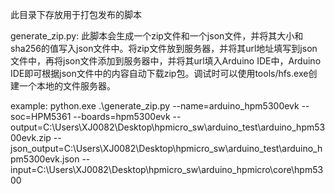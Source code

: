 此目录下存放用于打包发布的脚本

generate_zip.py:
此脚本会生成一个zip文件和一个json文件，并将其大小和sha256的值写入json文件中。将zip文件放到服务器，并将其url地址填写到json文件中，再将json文件添加到服务器中，并将其url填入Arduino IDE中，Arduino IDE即可根据json文件中的内容自动下载zip包。调试时可以使用tools/hfs.exe创建一个本地的文件服务器。

example:
 python.exe .\generate_zip.py  --name=arduino_hpm5300evk --soc=HPM5361 --boards=hpm5300evk --output=C:\Users\XJ0082\Desktop\hpmicro_sw\arduino_test\arduino_hpm5300evk.zip --json_output=C:\Users\XJ0082\Desktop\hpmicro_sw\arduino_test\arduino_hpm5300evk.json --input=C:\Users\XJ0082\Desktop\hpmicro_sw\arduino_hpmicro\core\hpm5300